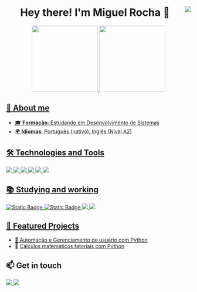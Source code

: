 
<h1 align="center"> Hey there! I'm Miguel Rocha 👋 
<img align="right" src="https://visitor-badge.laobi.icu/badge?page_id=miguelrochaxavier.miguelrochaxavier" />
</h1>

<div align="center">
<a href="https://github.com/isb-op">
<img loading="lazy" height="180em" src="https://github-readme-stats.vercel.app/api/top-langs/?username=miguelrochaxavier&layout=compact&langs_count=7&theme=dracula"/>
<img loading="lazy" height="180em" src="https://github-readme-stats.vercel.app/api?username=miguelrochaxavier&show_icons=true&theme=dracula&include_all_commits=true&count_private=true"/>
</div>

## 🚀 About me

- 🎓 **Formação**: Estudando em Desenvolvimento de Sistemas 
- 🌍 **Idiomas**: Português (nativo), Inglês (Nível A2)

## 🛠️ Technologies and Tools
<p>
 <img src="https://img.shields.io/badge/HTML5-E34F26?style=for-the-badge&logo=html5&logoColor=white"/>
 <img src="https://img.shields.io/badge/CSS3-1572B6?style=for-the-badge&logo=css3&logoColor=white"/>
 <img src="https://img.shields.io/badge/-boostrap-0D1117?style=for-the-badge&logo=bootstrap&labelColor=0D1117"/>
 <img src="https://img.shields.io/badge/github-%23121011.svg?style=for-the-badge&logo=github&logoColor=white" />
 <img src="https://img.shields.io/badge/git-%23F05033.svg?style=for-the-badge&logo=git&logoColor=white"/>
 <img src="https://img.shields.io/badge/Python-FFD43B?style=for-the-badge&logo=python&logoColor=blue"/>
</p>

## 📚 Studying and working
<p>
 <img alt="Static Badge" src="https://img.shields.io/badge/javascript-%23e0d850?style=for-the-badge&logo=javascript&logoColor=%23e0d850&labelColor=%23282828&color=%23282828">
 <img alt="Static Badge" src="https://img.shields.io/badge/C-00599C?style=for-the-badge&logo=c&logoColor=white">
 <img src="https://img.shields.io/badge/PHP-6b5b95?style=for-the-badge&logo=php&logoColor=white"/>
 <img src="https://img.shields.io/badge/MySQL-00000F?style=for-the-badge&logo=mysql&logoColor=white"/>
</p>

## 📂 Featured Projects
- 🔹 [Automação e Gerenciamento de usuário com Python](https://github.com/miguelrochaxavier/automacao-gerencimentousuarios)
- 🔹 [Cálculos matemáticos fatoriais com Python](https://github.com/miguelrochaxavier/fatorial-python)


## 📫 Get in touch
<p>
  <a href="https://www.linkedin.com/in/miguel-rocha-xavier-903a972a2/" target="_blank">
    <img src="https://img.shields.io/badge/LinkedIn-blue?style=for-the-badge&logo=linkedin&logoColor=white">
  </a>
  <a href="miguellrochaxavier@gmail.com">
    <img src="https://img.shields.io/badge/Email-D14836?style=for-the-badge&logo=gmail&logoColor=white">
  </a>
